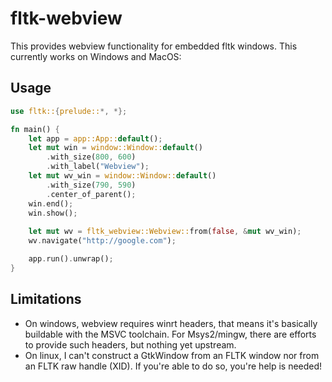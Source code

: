 # fltk-webview

This provides webview functionality for embedded fltk windows. This currently works on Windows and MacOS:

## Usage

```rust
use fltk::{prelude::*, *};

fn main() {
    let app = app::App::default();
    let mut win = window::Window::default()
        .with_size(800, 600)
        .with_label("Webview");
    let mut wv_win = window::Window::default()
        .with_size(790, 590)
        .center_of_parent();
    win.end();
    win.show();
    
    let mut wv = fltk_webview::Webview::from(false, &mut wv_win);
    wv.navigate("http://google.com");

    app.run().unwrap();
}
```

## Limitations
- On windows, webview requires winrt headers, that means it's basically buildable with the MSVC toolchain. For Msys2/mingw, there are efforts to provide such headers, but nothing yet upstream.
- On linux, I can't construct a GtkWindow from an FLTK window nor from an FLTK raw handle (XID). If you're able to do so, you're help is needed!